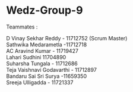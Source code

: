 # Wedz-Group-9
Teammates : 

D Vinay Sekhar Reddy - 11712752 (Scrum Master) </br>
Sathwika Medarametla -11712718</br>
AC Aravind Kumar - 11719427</br>
Lahari Sudhini 11704890</br>
Suharsha Tungala - 11712686</br>
Teja Vaishnavi Godavarthi - 11712897</br>
Bandaru Sai Sri Surya -11659350</br>
Sreeja Ulligadda - 11721337</br>

